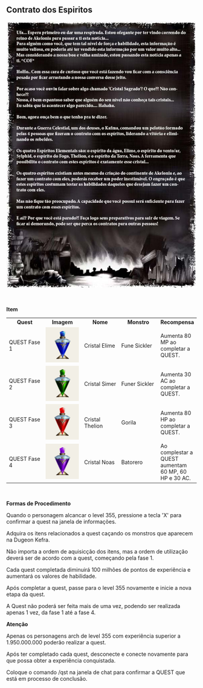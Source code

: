 ## Contrato dos Espiritos

<html>
  <head>
    <meta charset="utf-8" />
    <meta name="viewport" content="width=device-width" />
  </head>
  <body>

<p align="center">
<img src="https://github.com/RonierBastos/Coisas-de-Wyd/blob/master/Guias%20WYD%20BR/Iniciante/Quests/Quests%20Archs/Contrato-dos-Espiritos/files-1/wyd_img_contrato-dos-espiritos-1.jpg?raw=true" />
</p><br>
<p><strong>Item</strong></p>
<table align="center" border="0"  cellpadding="5" cellspacing="5"> 
	<tr align="center">
		<td width="150px"><strong>Quest</strong></td>
		<td width="150px"><strong>Imagem</strong></td>
		<td width="150px"><strong>Nome</strong></td>
		<td width="150px"><strong>Monstro</strong></td>
    <td ><strong>Recompensa</strong></td>
	</tr>
	<tr>
    <td>QUEST Fase 1</td>
		<td align="center"><img src="https://github.com/RonierBastos/Coisas-de-Wyd/blob/master/Guias%20WYD%20BR/Iniciante/Quests/Quests%20Archs/Contrato-dos-Espiritos/files-1/wyd_img_contrato-dos-espiritos-2.gif?raw=true"/></td>
		<td>Cristal Elime</td>
    <td>Fune Sickler</td>
    <td>Aumenta 80 MP ao completar a QUEST.</td>
	</tr>
  <tr>
    <td>QUEST Fase 2</td>
		<td align="center"><img src="https://github.com/RonierBastos/Coisas-de-Wyd/blob/master/Guias%20WYD%20BR/Iniciante/Quests/Quests%20Archs/Contrato-dos-Espiritos/files-1/wyd_img_contrato-dos-espiritos-3.gif?raw=true"/></td>
		<td>Cristal Simer</td>
    <td>Funer Sickler</td>
    <td>Aumenta 30 AC ao completar a QUEST.</td>
	</tr>
  <tr>
    <td>QUEST Fase 3</td>
		<td align="center"><img src="https://github.com/RonierBastos/Coisas-de-Wyd/blob/master/Guias%20WYD%20BR/Iniciante/Quests/Quests%20Archs/Contrato-dos-Espiritos/files-1/wyd_img_contrato-dos-espiritos-4.gif?raw=true"/></td>
		<td>Cristal Thelion</td>
    <td>Gorila</td>
    <td>Aumenta 80 HP ao completar a QUEST.</td>
	</tr>
  <tr>
    <td>QUEST Fase 4</td>
		<td align="center"><img src="https://github.com/RonierBastos/Coisas-de-Wyd/blob/master/Guias%20WYD%20BR/Iniciante/Quests/Quests%20Archs/Contrato-dos-Espiritos/files-1/wyd_img_contrato-dos-espiritos-5.gif?raw=true"/></td>
		<td>Cristal Noas</td>
    <td>Batorero</td>
    <td>Ao complestar a QUEST aumentam 60 MP, 60 HP e 30 AC.</td>
	</tr>
  <table>
<br>
<p><strong>Formas de Procedimento</strong></p>
<p>Quando o personagem alcancar o level 355, pressione a tecla 'X' para confirmar a quest na janela de informações.</p>						
<p>Adquira os itens relacionados a quest caçando os monstros que aparecem na Dugeon Kefra.</p>						
<p>Não importa a ordem de aquisicção dos itens, mas a ordem de utilização deverá ser de acordo com a quest, começando pela fase 1.</p>
<p>Cada quest completada diminuirá 100 milhões de pontos de experiência e aumentará os valores de habilidade.</p>
<p>Após completar a quest, passe para o level 355 novamente e inicie a nova etapa da quest.</p>
<p>A Quest não poderá ser feita mais de uma vez, podendo ser realizada apenas 1 vez, da fase 1 até a fase 4.</p>
<p><strong>Atenção</strong></p>
<p>Apenas os personagens arch de level 355 com experiência superior a 1.950.000.000 poderão realizar a quest.</p>
<p>Após ter completado cada quest, desconecte e conecte novamente para que possa obter a experiência conquistada.</p>
<p>Coloque o comando /qst na janela de chat para confirmar a QUEST que está em processo de conclusão.</p>
  </body>
</html>